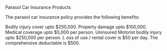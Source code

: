 Parasol Car Insurance Products

The parasol car insurance policy provides the following benefits:

Bodily injury cover upto $250,000. 
Property damage upto $100,000. 
Medical coverage upto $5,000 per person. 
Uninsured Motorist bodily injury upto $250,000 per person. L
oss of use / rental cover is $50 per day. 
The comprehensive deductable is $500.


